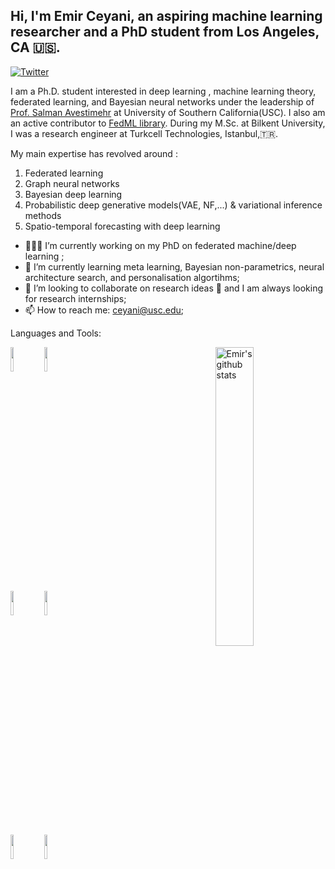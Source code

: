 ## Hi, I'm Emir Ceyani, an aspiring machine learning researcher and a PhD student from Los Angeles, CA 🇺🇸.

<!-- Your badges
You can use the website to generate badges: https://shields.io/
-->
[![Twitter](https://img.shields.io/twitter/url?style=social&url=https%3A%2F%2Ftwitter.com%2FEmirCeyani)](https://twitter.com/ceyani_emir)

<!-- Talking about you -->
I am a Ph.D. student interested in deep learning , machine learning theory, federated learning, and Bayesian neural networks  under the leadership of [Prof. Salman Avestimehr](https://www.avestimehr.com/) at University of Southern California(USC). I also am an active contributor to [FedML library](https://fedml.ai/). During my M.Sc. at Bilkent University, I was a research engineer at Turkcell Technologies, Istanbul,🇹🇷.   

My main expertise has revolved around :
1) Federated learning
2) Graph neural networks 
3) Bayesian deep learning
4) Probabilistic deep generative models(VAE, NF,...) & variational inference methods 
5) Spatio-temporal forecasting with deep learning 


- 👨🏽‍💻 I’m currently working on my PhD on federated machine/deep learning ;
- 🌱 I’m currently learning meta learning, Bayesian non-parametrics, neural architecture search, and personalisation algortihms; 
- 👯 I’m looking to collaborate on research ideas 🤝 and I am always looking for research internships;
- 📫 How to reach me: ceyani@usc.edu;

Languages and Tools: 

<!-- Your github readme stats
You can use this api: https://github.com/emirceyani/github-readme-stats
-->
<p>
  <a href="https://github-readme-stats.vercel.app/api?username=emirceyani&show_icons=true">
    <img width="35%" align="right" alt="Emir's github stats" src="https://github-readme-stats.vercel.app/api?username=emirceyani&show_icons=true&hide_border=true" />
  </a>

  <!-- Your languages and tools. Be careful with the alignment. 
  You can use this sites to get logos: https://www.vectorlogo.zone or https://simpleicons.org/
  -->
  <code><img width="10%" src="https://www.vectorlogo.zone/logos/python/python-ar21.svg"></code>
  <code><img width="10%" src="https://www.vectorlogo.zone/logos/julialang/julialang-ar21.svg"></code>
  <br />
  <code><img width="10%" src="https://www.vectorlogo.zone/logos/pytorch/pytorch-ar21.svg"></code>
  <code><img width="10%" src="https://www.vectorlogo.zone/logos/tensorflow/tensorflow-ar21.svg"></code>
  <br />
  <code><img width="10%" src="https://www.vectorlogo.zone/logos/git-scm/git-scm-ar21.svg"></code>
  <code><img width="10%" src="https://www.vectorlogo.zone/logos/gnu_bash/gnu_bash-ar21.svg"></code>
</p>
